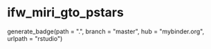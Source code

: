 # ifw_miri_gto_pstars
generate_badge(path = ".", branch = "master", hub = "mybinder.org",
  urlpath = "rstudio")
